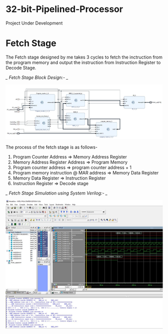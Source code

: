 # 32-bit-Pipelined-Processor

Project Under Development

# Fetch Stage #
The Fetch stage designed by me takes 3 cycles to fetch the inctruction from the program memory and output the instruction from Instruction Register to Decode Stage.

*_ Fetch Stage Block Design:- _*

![](Fetch_stage/Fetch_stage.JPG)

The process of the fetch stage is as follows-
1. Program Counter Address => Memory Address Register
2. Memory Address Register Address => Program Memory
3. Program counter address => program counter address + 1
4. Program memory instruction @ MAR address => Memory Data Register
5. Memory Data Register => Instruction Register
6. Instruction Register => Decode stage

*_ Fetch Stage Simulation using System Verilog:- _*

![](Fetch_stage/Testbench/Fetch_Stage_simulation.JPG)
